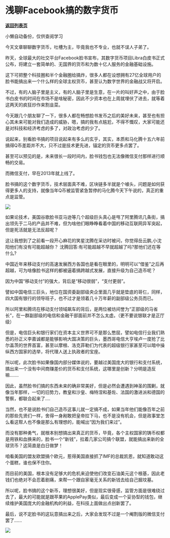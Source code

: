 # 浅聊Facebook搞的数字货币

[**返回列表页**](/gzh/政事堂2019)

小懒自动备份，仅供查阅学习

  

今天文章聊聊数字货币，吐槽为主，毕竟我也不专业，也就不误人子弟了。

  

昨天，全球最大的社交平台Facebook脸书宣布，其数字货币项目Libra白皮书正式公布，将建立一套简单的、无国界的货币和为数十亿人服务的金融基础设施。

  

这下可把整个科技圈和半个金融圈给搞炸，很多人都在设想拥有27亿全球用户的脸书能搞出来一个什么样的全球主权货币，甚至认为数字世界的金融战又将开启。

  

不过，有的人脑子里是主义，有的人脑子里是生意，在一片的叫好声之中，由于脸书白皮书的时间在市场不是啥秘密，因此不少资本也在上周就埋伏了进去，就等着这两天的疯狂炒作来割韭菜。

  

今天跟几个朋友聊了一下，很多人都在畅想脸书发币之后的美好未来，甚至也有担心其未来可能对我们造成的威胁，嗯，搞的我有点尴尬，不得不慨叹，大家可能还是对科技和经济考虑的多了，对政治考虑的少了。

  

说起来，别看脸书搞的项目说起来有多么的玄乎，其实，本质和马化腾十五六年前搞得Q币差距并不大，只不过是技术更先进，锚定的货币更多点罢了。

  

甚至可以预见的是，未来很长一段时间内，脸书钱包也无法像微信支付那样进行顺畅的交易。

  

而微信支付，早在2013年就上线了。

  

脸书搞的这个数字货币，技术层面真不难，区块链多半就是个噱头，问题是如何获得更多人的支持，就像当年Q币被监管紧急暂停的马化腾今天下午说的，真正的重点是监管。

  

![](https://mmbiz.qpic.cn/mmbiz_png/rxhS23yu8cNug3XnJdgGen6X1soWRBspnibRDJp6Yj0gfUhoZL25esoAjN9f1hGWJiapXR5cZVe9BdnrTTRHaoFA/640?wx_fmt=png)

  

如果论技术，美国谷歌脸书亚马逊等几个超级巨头真心是甩了阿里腾讯几条街，搞出领先于二马的产品并不难，但为啥他们眼睁睁看着中国的移动互联网异军突起，但是死活就是无法反超呢？

  

这让我想到了之前看一段开心麻花的笑星沈腾在采访时被问，你觉得岳云鹏,小沈阳他们有没有可能超越你？ 沈腾回答:有可能超越不早就超越了吗?那他们还在等什么?

  

中国近年来移动支付的高速发展西方各国也是看在眼里的，明明可以“借鉴”之后再超越，可为啥像脸书这样的都被逼着搞跨越式发展，直接升级为自己造币呢？

  

因为中国“移动支付”的强大，背后是“移动很弱”，“支付更弱”。

  

譬如中国电信三巨头，地位在国资委副部级央企里面几乎就是垫底的哥仨，同样，四大国有银行的领导班子，也不过才是领着几十万年薪的副部级公务员而已。

  

所以阿里和腾讯在移动支付领域飙车的背后，是两位被坊间誉为“正部级的马省长”，在一群副部级的电信和金融干部面前并不怎么太虚。（更不要说银联才是正厅级）

  

但是，电信巨头和银行家们在资本主义世界可不是那么憋屈，譬如电信行业我们熟悉的孙正义李嘉诚都是能够影响大国决策的巨头，墨西哥电信大亨埃卢一度抢了比尔盖茨的世界首富，甚至以摩根、洛克菲勒们为代表的超级银行家甚至可以暗中操纵西方国家的选举，将代理人送上执政者的宝座。

  

所以呢，此次脸书如果像国内部分媒体说的，要越过美国庞大的银行和支付系统，搞出来一个没有中间商赚差价的货币和支付系统，这哪里是创新？分明是造反嘛.......

  

因此，虽然脸书们搞的东西未来的确非常美好，但是必然会遭遇到神圣的围剿，就像当年那样，一切的旧势力，教皇和沙皇、梅特涅和基佐、法国的激进派和德国的警察，都联合起来了....

  

当然，也不是说脸书们自己造币这事儿就一定搞不成，如果当年他们能像百年之前的那些先贤们一样，舍得一身剐敢把皇帝拉下马，也不是没有机会，但是政事堂怎么看这帮人也不像是那么有理想的，能喊出“因为我们来过”。

  

而没有那种勇气，就根本别想搞出来真正的货币，毕竟，各个主权国家的铸币权都是用铁和血换来的，脸书一个“新钱”，拉着几家公司搞个联盟，就能搞出来新的全球货币？这简直是白日做梦！

  

咱看美国的盟友欧盟搞个欧元，惹得美国直接抓了IMF的总裁凯恩，就知道敢动这个蛋糕，谁也保不住你。

  

而目前的美国，根本没有足够大的危机来迫使他们改变石油美元这个根基，因此老钱们也绝对不会忍着剧痛，来帮一个跟自家毫无关系的新钱去给自己掘坟墓。

  

所以呢，脸书搞的这个新币，理想很美好，但是现实很骨感，监管方面是很难绕过去了，最大的可能就是跟苹果的ApplePay类似，最后变成一个妥协型的钱包，继续维护美国庞大的金融机构的利益，在科技上面做出点创新罢了。

  

最后，说不定脸书的这玩意搞出来之后，大家会发现不过是一个阉割版的微信支付罢了......

  

![](https://mmbiz.qpic.cn/mmbiz_jpg/rxhS23yu8cMiatPvp0VIcSMibKUkTa4icp7AVT3HXAXydE25AT4ExJ5oTmvpq95aKo2xxu1XaJODX39BQVsSMxlvg/640?wx_fmt=jpeg)

